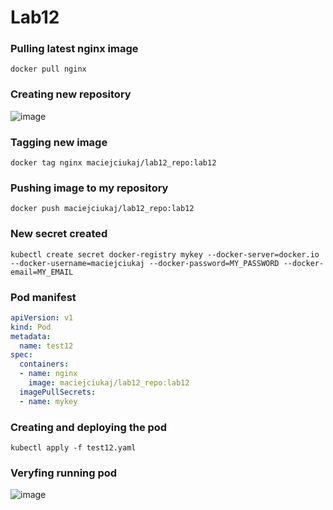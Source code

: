 # Lab12


### Pulling latest nginx image
```console
docker pull nginx
```


### Creating new repository
![image](https://github.com/maciejciukaj/KubernetesLabs/assets/86522973/18c71fe9-f56a-44d7-a028-88e70887c107)


### Tagging new image
```console
docker tag nginx maciejciukaj/lab12_repo:lab12
```

### Pushing image to my repository
```console
docker push maciejciukaj/lab12_repo:lab12
```

### New secret created
```console
kubectl create secret docker-registry mykey --docker-server=docker.io --docker-username=maciejciukaj --docker-password=MY_PASSWORD --docker-email=MY_EMAIL
```

### Pod manifest

```yaml
apiVersion: v1
kind: Pod
metadata:
  name: test12
spec:
  containers:
  - name: nginx
    image: maciejciukaj/lab12_repo:lab12
  imagePullSecrets:
  - name: mykey
```

### Creating and deploying the pod 

```console
kubectl apply -f test12.yaml
```


### Veryfing running pod
![image](https://github.com/maciejciukaj/KubernetesLabs/assets/86522973/14b2a7d2-31fc-49c8-9675-731201d3484d)
